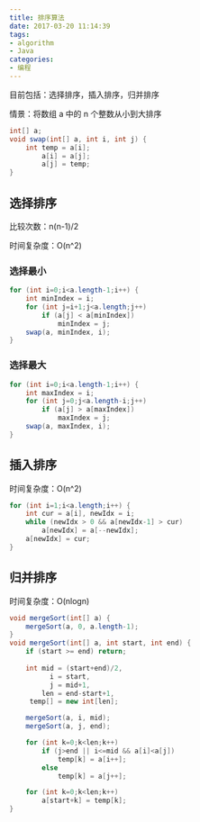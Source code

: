 ```yaml
---
title: 排序算法
date: 2017-03-20 11:14:39
tags:
- algorithm
- Java
categories:
- 编程
---
```


目前包括：选择排序，插入排序，归并排序

情景：将数组 a 中的 n 个整数从小到大排序

```java
int[] a;
void swap(int[] a, int i, int j) {
    int temp = a[i];
        a[i] = a[j];
        a[j] = temp;
}
```

<!-- more -->

## 选择排序

比较次数：n(n-1)/2

时间复杂度：O(n^2)

### 选择最小

```java
for (int i=0;i<a.length-1;i++) {
    int minIndex = i;
    for (int j=i+1;j<a.length;j++)
        if (a[j] < a[minIndex])
            minIndex = j;
    swap(a, minIndex, i);
}
```

### 选择最大

```java
for (int i=0;i<a.length-1;i++) {
    int maxIndex = i;
    for (int j=0;j<a.length-i;j++)
        if (a[j] > a[maxIndex])
            maxIndex = j;
    swap(a, maxIndex, i);
}
```

## 插入排序

时间复杂度：O(n^2)

```java
for (int i=1;i<a.length;i++) {
    int cur = a[i], newIdx = i;
    while (newIdx > 0 && a[newIdx-1] > cur)
        a[newIdx] = a[--newIdx];
    a[newIdx] = cur;
}
```

## 归并排序

时间复杂度：O(nlogn)

```java
void mergeSort(int[] a) {
    mergeSort(a, 0, a.length-1);
}
void mergeSort(int[] a, int start, int end) {
    if (start >= end) return;
    
    int mid = (start+end)/2,
          i = start,
          j = mid+1,
        len = end-start+1,
     temp[] = new int[len];

    mergeSort(a, i, mid);
    mergeSort(a, j, end);

    for (int k=0;k<len;k++)
        if (j>end || i<=mid && a[i]<a[j])
            temp[k] = a[i++];
        else
            temp[k] = a[j++];

    for (int k=0;k<len;k++)
        a[start+k] = temp[k];
}
```
